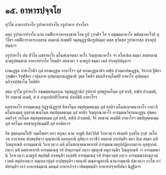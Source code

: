 <h1>๑๕. อาหารปจฺจโย</h1>
<p>ทุวิโธ อาหารปจฺจโย รูปาหารปจฺจโย อรูปาหาร ปจฺจโยฯ</p>


<p>ตตฺถ รูปาหารปจฺจโย นาม กพฬีการาหารสงฺขาตํ โอช รูปํ วุจฺจติฯ โส จ อชฺฌตฺตาหาโร พหิทฺธาหาโรติ ทุวิโธฯ กพฬีการาหารภกฺขานํ สตฺตานํ สเพฺพปิ จตุสมุฎฺฐานิกรูปธมฺมา ตสฺส ทุวิธสฺส รูปาหารสฺส ปจฺจยุปฺปนฺนาฯ</p>


<p>อรูปาหาโร ปน ติวิโธ ผสฺสาหาโร มโนสเญฺจตนา หาโร วิญฺญาณาหาโร จฯ ตโยเปเต ธมฺมา สหชาตานํ นามรูปธมฺมานํ อาหารปจฺจโย โหนฺติฯ สหชาตา จ นามรูป ธมฺมา เตสํ ปจฺจยุปฺปนฺนาฯ</p>


<p>เกนเฎฺฐน อาหาโรติฯ ภุสํ หรณเฎฺฐน อาหาโรฯ ภุสํ หรณเฎฺฐนาติจ ทฬฺหํ ปวตฺตาปนเฎฺฐน, จิรกาลํ ฐิติยา วุฑฺฒิยา วิรุฬฺหิยา เวปุลฺลาย อุปตฺถมฺภนเฎฺฐนาติ วุตฺตํ โหติฯ ชนนกิจฺจยุโตฺตปิ อาหาโร อุปตฺถมฺภนกิจฺจปฺปธาโน โหตีติฯ</p>


<p>ตตฺถ ทุวิโธ รูปาหาโร อชฺฌตฺตสนฺตาเน จตุสมุฎฺฐานิกํ รูปกายํ อุปพฺรูหยโนฺต ภุสํ หรติ, ทฬฺหํ ปวเตฺตติ, จิรํ อทฺธานํ คเมติ, ตํ ตํ อายุกปฺปปริโยสานํ ปาเปตีติ อาหาโรฯ</p>


<p>ผสฺสาหาโร  อารมฺมเณสุ อิฎฺฐานิฎฺฐรสํ นีหรโนฺต สมฺปยุตฺตธเมฺม ภุสํ หรติฯ มโนสเญฺจตนาหาโร กายวจี มโนกเมฺมสุ อุสฺสาหํ ชเนโนฺต สมฺปยุตฺตธเมฺม ภุสํ หรติฯ วิญฺญาณาหาโร อารมฺมณวิชานนเฎฺฐน ปุพฺพงฺคมกิจฺจํ วหโนฺต สมฺปยุตฺตธเมฺม ภุสํ หรติ, ทฬฺหํ ปวเตฺตติ, จิรํ อทฺธานํ คเมตีติ อาหาโรฯ สมฺปยุตฺตธเมฺม ภุสํ หรโนฺต สหชาตรูปธเมฺมปิ ภุสํ หรติเยวฯ</p>


<p>อิธ สุตฺตนฺตนโยปิ วตฺตโพฺพฯ ยถา สกุณา นาม จกฺขูหิ ทิสาวิทิสํ วิภาเวตฺวา ปเตฺตหิ รุกฺขโต รุกฺขํ วนโต วนํ อากาเสน ปกฺขนฺทิตฺวา ตุณฺฑเกหิ ผลาผลานิ ตุทิตฺวา ยาวชีวํ อตฺตานํ ยาเปนฺติฯ ตถา อิเม สตฺตา ฉหิ วิญฺญาเณหิ อารมฺมณานิ วิภาเวตฺวา ฉหิ มโนสเญฺจตนาหาเรหิ อารมฺมณวตฺถุปฺปฎิลาภตฺถาย อุสฺสุกฺกนํ กตฺวา ฉหิ ผสฺสาหาเรหิ อารมฺมเณสุ รสํ ปาตุภวนฺตํ กตฺวา สุขทุกฺขํ อนุภวนฺติฯ วิญฺญาเณหิ วา อารมฺมณานิ วิภาเวตฺวา นามรูป สมฺปตฺติํ สาเธนฺติฯ ผเสฺสหิ อารมฺมเณสุ รสํ ปาตุภวนฺตํ กตฺวา อารมฺมณรสานุภวนํ เวทนํ สมฺปาเทตฺวา ตณฺหาเวปุลฺลํ อาปชฺชนฺติฯ เจตนาหิ ตณฺหามูลกานิ นานากมฺมานิ ปสเวตฺวา ภวโต ภวํ สํสรนฺติฯ เอวํ อาหารธมฺมานํ มหนฺตํ อาหารกิจฺจํ เวทิตพฺพนฺติฯ อาหารปจฺจยทีปนา นิฎฺฐิตาฯ</p>





